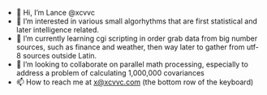 - 👋 Hi, I’m Lance @xcvvc
- 👀 I’m interested in various small algorhythms that are first statistical and later intelligence related.
- 🌱 I’m currently learning cgi scripting in order grab data from big number sources, such as finance and weather, then way later to gather from utf-8 sources outside Latin.
- 💞️ I’m looking to collaborate on parallel math processing, especially to address a problem of calculating 1,000,000 covariances
- 📫 How to reach me at x@xcvvc.com (the bottom row of the keyboard)

<!---
xcvvc/xcvvc is a ✨ special ✨ repository because its `README.md` (this file) appears on your GitHub profile.
You can click the Preview link to take a look at your changes.
--->
